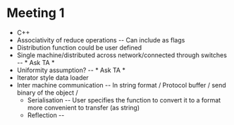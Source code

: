 # Meeting 1

- C++
- Associativity of reduce operations -- Can include as flags
- Distribution function could be user defined
- Single machine/distributed across network/connected through switches -- * Ask TA *
- Uniformity assumption? -- * Ask TA *
- Iterator style data loader
- Inter machine communication -- In string format / Protocol buffer / send binary of the object / 
  - Serialisation -- User specifies the function to convert it to a format more convenient to transfer (as string)
  - Reflection -- 
